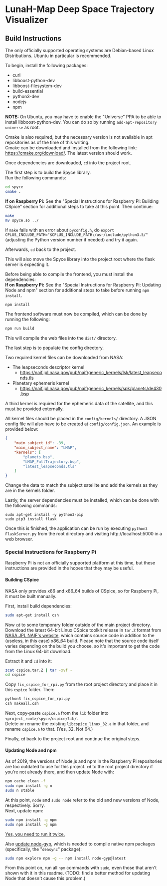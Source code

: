 # LunaH-Map Deep Space Trajectory Visualizer

## Build Instructions

The only officially supported operating systems are Debian-based Linux Distributions. Ubuntu in particular is recommended.

To begin, install the following packages:  
- curl
- libboost-python-dev
- libboost-filesystem-dev
- build-essential
- python3-dev
- nodejs
- npm

**NOTE:** On Ubuntu, you may have to enable the "Universe" PPA to be able to install libboost-python-dev. You can do so by running `add-apt-repository universe` as root.

Cmake is also required, but the necessary version is not available in apt repositories as of the time of this writing.  
Cmake can be downloaded and installed from the following link: https://cmake.org/download/. The latest version should work.

Once dependencies are downloaded, `cd` into the project root.

The first step is to build the Spyce library.  
Run the following commands:  
```bash
cd spyce
cmake .
```
**If on Raspberry Pi:** See the "Special Instructions for Raspberry Pi: Building CSpice" section for additional steps to take at this point. Then continue:
```bash
make
mv spyce.so ../
```
If `make` fails with an error about `pyconfig.h`, do `export CPLUS_INCLUDE_PATH="$CPLUS_INCLUDE_PATH:/usr/include/python3.5/"` (adjusting the Python version number if needed) and try it again.

Afterwards, `cd` back to the project.

This will also move the Spyce library into the project root where the flask server is expecting it.

Before being able to compile the frontend, you must install the dependencies:  
**If on Raspberry Pi:** See the "Special Instructions for Raspberry Pi: Updating Node and npm" section for additional steps to take before running `npm install`.
```bash
npm install
```

The frontend software must now be compiled, which can be done by running the following:

```bash
npm run build
```

This will compile the web files into the `dist/` directory.

The last step is to populate the config directory.

Two required kernel files can be downloaded from NASA:

 - The leapseconds descriptor kernel
   - https://naif.jpl.nasa.gov/pub/naif/generic_kernels/lsk/latest_leapseconds.tls
 - Planetary ephemeris kernel
   - https://naif.jpl.nasa.gov/pub/naif/generic_kernels/spk/planets/de430.bsp

A third kernel is required for the ephemeris data of the satellite, and this must be provided externally.

All kernel files should be placed in the `config/kernels/` directory. 
A JSON config file will also have to be created at `config/config.json`. 
An example is provided below:
```JSON
{
    "main_subject_id": -39,
    "main_subject_name": "LMAP",
    "kernels": [
        "planets.bsp",
        "LMAP_FullTrajectory.bsp",
        "latest_leapseconds.tls"
    ]
}
```

Change the data to match the subject satellite and add the kernels as they are in the kernels folder.

Lastly, the server dependencies must be installed, which can be done with the following commands:
```
sudo apt-get install -y python3-pip
sudo pip3 install flask
```

Once this is finished, the application can be run by executing `python3 FlaskServer.py` from the root directory and visiting http://localhost:5000 in a web browser.


### Special Instructions for Raspberry Pi

Raspberry Pi is not an officially supported platform at this time, but these instructions are provided in the hopes that they may be useful.

#### Building CSpice

NASA only provides x86 and x86_64 builds of CSpice, so for Raspberry Pi, it must be built manually.

First, install build dependencies:
```bash
sudo apt-get install csh
```

Now `cd` to some temporary folder outside of the main project directory.  
Download the latest 64-bit Linux CSpice toolkit release in `tar.Z` format from [NASA JPL NAIF's website](https://naif.jpl.nasa.gov/naif/toolkit_C_PC_Linux_GCC_64bit.html), which contains source code in addition to the (useless, in this case) x86_64 build. Please note that the source code itself varies depending on the build you choose, so it's important to get the code from the Linux 64-bit download.

Extract it and `cd` into it:
```bash
zcat cspice.tar.Z | tar -xvf -
cd cspice
```
Copy `fix_cspice_for_rpi.py` from the root project directory and place it in this `cspice` folder. Then:
```bash
python3 fix_cspice_for_rpi.py
csh makeall.csh
```
Next, copy-paste `cspice.a` from the `lib` folder into `<project_root>/spyce/cspice/lib/`.  
Delete or rename the existing `libcspice_linux_32.a` in that folder, and rename `cspice.a` to that. (Yes, 32. Not 64.)

Finally, `cd` back to the project root and continue the original steps.

#### Updating Node and npm

As of 2019, the versions of Node.js and npm in the Raspberry Pi repositories are too outdated to use for this project. `cd` to the root project directory if you're not already there, and then update Node with:
```bash
npm cache clean -f
sudo npm install -g n
sudo n stable
```
At this point, `node` and `sudo node` refer to the old and new versions of Node, respectively. Sorry.  
Next, update npm:
```bash
sudo npm install -g npm
sudo npm install -g npm
```
[Yes, you need to run it twice.](https://askubuntu.com/a/562432)

Also [update node-gyp](https://github.com/nodejs/node-gyp/wiki/Updating-npm's-bundled-node-gyp), which is needed to compile native npm packages (specifically, the "`deasync`" package):
```bash
sudo npm explore npm -g -- npm install node-gyp@latest
```

From this point on, run all `npm` commands with `sudo`, even those that aren't shown with it in this readme. (TODO: find a better method for updating Node that doesn't cause this problem.)
